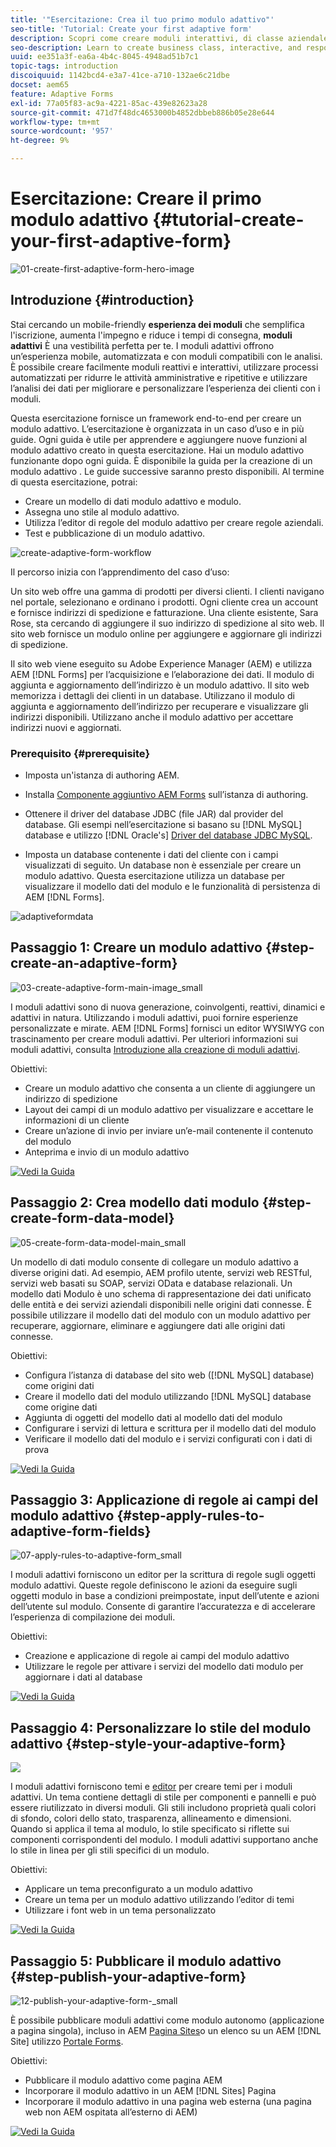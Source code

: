 ```yaml
---
title: '"Esercitazione: Crea il tuo primo modulo adattivo"'
seo-title: 'Tutorial: Create your first adaptive form'
description: Scopri come creare moduli interattivi, di classe aziendale e reattivi.
seo-description: Learn to create business class, interactive, and responsive forms.
uuid: ee351a3f-ea6a-4b4c-8045-4948ad51b7c1
topic-tags: introduction
discoiquuid: 1142bcd4-e3a7-41ce-a710-132ae6c21dbe
docset: aem65
feature: Adaptive Forms
exl-id: 77a05f83-ac9a-4221-85ac-439e82623a28
source-git-commit: 471d7f48dc4653000b4852dbbeb886b05e28e644
workflow-type: tm+mt
source-wordcount: '957'
ht-degree: 9%

---
```


# Esercitazione: Creare il primo modulo adattivo {#tutorial-create-your-first-adaptive-form}

![01-create-first-adaptive-form-hero-image](assets/01-create-first-adaptive-form-hero-image.png)

## Introduzione {#introduction}

Stai cercando un mobile-friendly **esperienza dei moduli** che semplifica l&#39;iscrizione, aumenta l&#39;impegno e riduce i tempi di consegna, **moduli adattivi** È una vestibilità perfetta per te. I moduli adattivi offrono un’esperienza mobile, automatizzata e con moduli compatibili con le analisi. È possibile creare facilmente moduli reattivi e interattivi, utilizzare processi automatizzati per ridurre le attività amministrative e ripetitive e utilizzare l’analisi dei dati per migliorare e personalizzare l’esperienza dei clienti con i moduli.

Questa esercitazione fornisce un framework end-to-end per creare un modulo adattivo. L’esercitazione è organizzata in un caso d’uso e in più guide. Ogni guida è utile per apprendere e aggiungere nuove funzioni al modulo adattivo creato in questa esercitazione. Hai un modulo adattivo funzionante dopo ogni guida. È disponibile la guida per la creazione di un modulo adattivo . Le guide successive saranno presto disponibili. Al termine di questa esercitazione, potrai:

* Creare un modello di dati modulo adattivo e modulo.
* Assegna uno stile al modulo adattivo.
* Utilizza l’editor di regole del modulo adattivo per creare regole aziendali.
* Test e pubblicazione di un modulo adattivo.

![create-adaptive-form-workflow](assets/create-daptive-form-workflow.png)

Il percorso inizia con l’apprendimento del caso d’uso:

Un sito web offre una gamma di prodotti per diversi clienti. I clienti navigano nel portale, selezionano e ordinano i prodotti. Ogni cliente crea un account e fornisce indirizzi di spedizione e fatturazione. Una cliente esistente, Sara Rose, sta cercando di aggiungere il suo indirizzo di spedizione al sito web. Il sito web fornisce un modulo online per aggiungere e aggiornare gli indirizzi di spedizione.

Il sito web viene eseguito su Adobe Experience Manager (AEM) e utilizza AEM [!DNL Forms] per l’acquisizione e l’elaborazione dei dati. Il modulo di aggiunta e aggiornamento dell’indirizzo è un modulo adattivo. Il sito web memorizza i dettagli dei clienti in un database. Utilizzano il modulo di aggiunta e aggiornamento dell’indirizzo per recuperare e visualizzare gli indirizzi disponibili. Utilizzano anche il modulo adattivo per accettare indirizzi nuovi e aggiornati.

### Prerequisito {#prerequisite}

* Imposta un&#39;istanza di authoring AEM.
* Installa [Componente aggiuntivo AEM Forms](../../forms/using/installing-configuring-aem-forms-osgi.md) sull’istanza di authoring.
* Ottenere il driver del database JDBC (file JAR) dal provider del database. Gli esempi nell’esercitazione si basano su [!DNL MySQL] database e utilizzo [!DNL Oracle's] [Driver del database JDBC MySQL](https://dev.mysql.com/downloads/connector/j/5.1.html).

* Imposta un database contenente i dati del cliente con i campi visualizzati di seguito. Un database non è essenziale per creare un modulo adattivo. Questa esercitazione utilizza un database per visualizzare il modello dati del modulo e le funzionalità di persistenza di AEM [!DNL Forms].

![adaptiveformdata](assets/adaptiveformdata.png)

## Passaggio 1: Creare un modulo adattivo {#step-create-an-adaptive-form}

![03-create-adaptive-form-main-image_small](assets/03-create-adaptive-form-main-image_small.png)

I moduli adattivi sono di nuova generazione, coinvolgenti, reattivi, dinamici e adattivi in natura. Utilizzando i moduli adattivi, puoi fornire esperienze personalizzate e mirate. AEM [!DNL Forms] fornisci un editor WYSIWYG con trascinamento per creare moduli adattivi. Per ulteriori informazioni sui moduli adattivi, consulta [Introduzione alla creazione di moduli adattivi](../../forms/using/introduction-forms-authoring.md).

Obiettivi:

* Creare un modulo adattivo che consenta a un cliente di aggiungere un indirizzo di spedizione
* Layout dei campi di un modulo adattivo per visualizzare e accettare le informazioni di un cliente
* Creare un’azione di invio per inviare un’e-mail contenente il contenuto del modulo
* Anteprima e invio di un modulo adattivo

[![Vedi la Guida](https://helpx.adobe.com/content/dam/help/en/marketing-cloud/how-to/digital-foundation/_jcr_content/main-pars/image_1250343773/see-the-guide-sm.png)](create-adaptive-form.md)

## Passaggio 2: Crea modello dati modulo {#step-create-form-data-model}

![05-create-form-data-model-main_small](assets/05-create-form-data-model-main_small.png)

Un modello di dati modulo consente di collegare un modulo adattivo a diverse origini dati. Ad esempio, AEM profilo utente, servizi web RESTful, servizi web basati su SOAP, servizi OData e database relazionali. Un modello dati Modulo è uno schema di rappresentazione dei dati unificato delle entità e dei servizi aziendali disponibili nelle origini dati connesse. È possibile utilizzare il modello dati del modulo con un modulo adattivo per recuperare, aggiornare, eliminare e aggiungere dati alle origini dati connesse.

Obiettivi:

* Configura l’istanza di database del sito web ([!DNL MySQL] database) come origini dati
* Creare il modello dati del modulo utilizzando [!DNL MySQL] database come origine dati
* Aggiunta di oggetti del modello dati al modello dati del modulo
* Configurare i servizi di lettura e scrittura per il modello dati del modulo
* Verificare il modello dati del modulo e i servizi configurati con i dati di prova

[![Vedi la Guida](https://helpx.adobe.com/content/dam/help/en/marketing-cloud/how-to/digital-foundation/_jcr_content/main-pars/image_1250343773/see-the-guide-sm.png)](create-form-data-model.md)

## Passaggio 3: Applicazione di regole ai campi del modulo adattivo {#step-apply-rules-to-adaptive-form-fields}

![07-apply-rules-to-adaptive-form_small](assets/07-apply-rules-to-adaptive-form_small.png)

I moduli adattivi forniscono un editor per la scrittura di regole sugli oggetti modulo adattivi. Queste regole definiscono le azioni da eseguire sugli oggetti modulo in base a condizioni preimpostate, input dell’utente e azioni dell’utente sul modulo. Consente di garantire l’accuratezza e di accelerare l’esperienza di compilazione dei moduli.

Obiettivi:

* Creazione e applicazione di regole ai campi del modulo adattivo
* Utilizzare le regole per attivare i servizi del modello dati modulo per aggiornare i dati al database

[![Vedi la Guida](https://helpx.adobe.com/content/dam/help/en/marketing-cloud/how-to/digital-foundation/_jcr_content/main-pars/image_1250343773/see-the-guide-sm.png)](apply-rules-to-adaptive-form-fields.md)

## Passaggio 4: Personalizzare lo stile del modulo adattivo {#step-style-your-adaptive-form}

![](/help/forms/using/assets/09-style-your-adaptive-form-small.png)

I moduli adattivi forniscono temi e [editor](../../forms/using/themes.md) per creare temi per i moduli adattivi. Un tema contiene dettagli di stile per componenti e pannelli e può essere riutilizzato in diversi moduli. Gli stili includono proprietà quali colori di sfondo, colori dello stato, trasparenza, allineamento e dimensioni. Quando si applica il tema al modulo, lo stile specificato si riflette sui componenti corrispondenti del modulo. I moduli adattivi supportano anche lo stile in linea per gli stili specifici di un modulo.

Obiettivi:

* Applicare un tema preconfigurato a un modulo adattivo
* Creare un tema per un modulo adattivo utilizzando l’editor di temi
* Utilizzare i font web in un tema personalizzato

[![Vedi la Guida](https://helpx.adobe.com/content/dam/help/en/marketing-cloud/how-to/digital-foundation/_jcr_content/main-pars/image_1250343773/see-the-guide-sm.png)](style-your-adaptive-form.md)

## Passaggio 5: Pubblicare il modulo adattivo {#step-publish-your-adaptive-form}

![12-publish-your-adaptive-form-_small](assets/12-publish-your-adaptive-form-_small.png)

È possibile pubblicare moduli adattivi come modulo autonomo (applicazione a pagina singola), incluso in AEM [Pagina Sites](/help/forms/using/embed-adaptive-form-aem-sites.md)o un elenco su un AEM [!DNL Site] utilizzo [Portale Forms](../../forms/using/introduction-publishing-forms.md).

Obiettivi:

* Pubblicare il modulo adattivo come pagina AEM
* Incorporare il modulo adattivo in un AEM [!DNL Sites] Pagina
* Incorporare il modulo adattivo in una pagina web esterna (una pagina web non AEM ospitata all’esterno di AEM)

[![Vedi la Guida](https://helpx.adobe.com/content/dam/help/en/marketing-cloud/how-to/digital-foundation/_jcr_content/main-pars/image_1250343773/see-the-guide-sm.png)](publish-your-adaptive-form.md)
